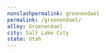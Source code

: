 ```yaml
---
﻿nonslashpermalink: groenendael
permalink: /groenendael/
alley: Groenendael
city: Salt Lake City
state: Utah
---
```

